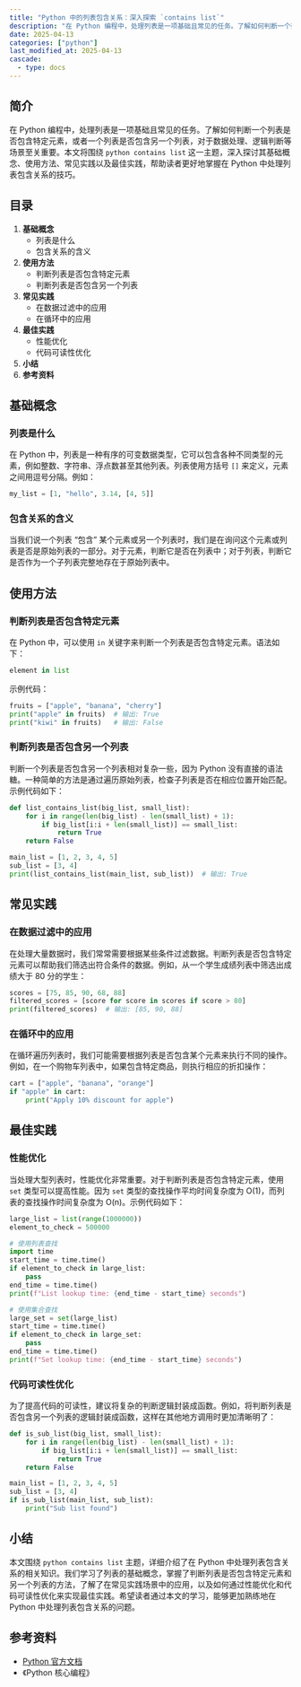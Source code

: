 ```yaml
---
title: "Python 中的列表包含关系：深入探索 `contains list`"
description: "在 Python 编程中，处理列表是一项基础且常见的任务。了解如何判断一个列表是否包含特定元素，或者一个列表是否包含另一个列表，对于数据处理、逻辑判断等场景至关重要。本文将围绕 `python contains list` 这一主题，深入探讨其基础概念、使用方法、常见实践以及最佳实践，帮助读者更好地掌握在 Python 中处理列表包含关系的技巧。"
date: 2025-04-13
categories: ["python"]
last_modified_at: 2025-04-13
cascade:
  - type: docs
---
```



## 简介
在 Python 编程中，处理列表是一项基础且常见的任务。了解如何判断一个列表是否包含特定元素，或者一个列表是否包含另一个列表，对于数据处理、逻辑判断等场景至关重要。本文将围绕 `python contains list` 这一主题，深入探讨其基础概念、使用方法、常见实践以及最佳实践，帮助读者更好地掌握在 Python 中处理列表包含关系的技巧。

<!-- more -->
## 目录
1. **基础概念**
    - 列表是什么
    - 包含关系的含义
2. **使用方法**
    - 判断列表是否包含特定元素
    - 判断列表是否包含另一个列表
3. **常见实践**
    - 在数据过滤中的应用
    - 在循环中的应用
4. **最佳实践**
    - 性能优化
    - 代码可读性优化
5. **小结**
6. **参考资料**

## 基础概念
### 列表是什么
在 Python 中，列表是一种有序的可变数据类型，它可以包含各种不同类型的元素，例如整数、字符串、浮点数甚至其他列表。列表使用方括号 `[]` 来定义，元素之间用逗号分隔。例如：
```python
my_list = [1, "hello", 3.14, [4, 5]]
```

### 包含关系的含义
当我们说一个列表 “包含” 某个元素或另一个列表时，我们是在询问这个元素或列表是否是原始列表的一部分。对于元素，判断它是否在列表中；对于列表，判断它是否作为一个子列表完整地存在于原始列表中。

## 使用方法
### 判断列表是否包含特定元素
在 Python 中，可以使用 `in` 关键字来判断一个列表是否包含特定元素。语法如下：
```python
element in list
```
示例代码：
```python
fruits = ["apple", "banana", "cherry"]
print("apple" in fruits)  # 输出: True
print("kiwi" in fruits)   # 输出: False
```

### 判断列表是否包含另一个列表
判断一个列表是否包含另一个列表相对复杂一些，因为 Python 没有直接的语法糖。一种简单的方法是通过遍历原始列表，检查子列表是否在相应位置开始匹配。示例代码如下：
```python
def list_contains_list(big_list, small_list):
    for i in range(len(big_list) - len(small_list) + 1):
        if big_list[i:i + len(small_list)] == small_list:
            return True
    return False

main_list = [1, 2, 3, 4, 5]
sub_list = [3, 4]
print(list_contains_list(main_list, sub_list))  # 输出: True
```

## 常见实践
### 在数据过滤中的应用
在处理大量数据时，我们常常需要根据某些条件过滤数据。判断列表是否包含特定元素可以帮助我们筛选出符合条件的数据。例如，从一个学生成绩列表中筛选出成绩大于 80 分的学生：
```python
scores = [75, 85, 90, 68, 88]
filtered_scores = [score for score in scores if score > 80]
print(filtered_scores)  # 输出: [85, 90, 88]
```

### 在循环中的应用
在循环遍历列表时，我们可能需要根据列表是否包含某个元素来执行不同的操作。例如，在一个购物车列表中，如果包含特定商品，则执行相应的折扣操作：
```python
cart = ["apple", "banana", "orange"]
if "apple" in cart:
    print("Apply 10% discount for apple")
```

## 最佳实践
### 性能优化
当处理大型列表时，性能优化非常重要。对于判断列表是否包含特定元素，使用 `set` 类型可以提高性能。因为 `set` 类型的查找操作平均时间复杂度为 O(1)，而列表的查找操作时间复杂度为 O(n)。示例代码如下：
```python
large_list = list(range(1000000))
element_to_check = 500000

# 使用列表查找
import time
start_time = time.time()
if element_to_check in large_list:
    pass
end_time = time.time()
print(f"List lookup time: {end_time - start_time} seconds")

# 使用集合查找
large_set = set(large_list)
start_time = time.time()
if element_to_check in large_set:
    pass
end_time = time.time()
print(f"Set lookup time: {end_time - start_time} seconds")
```

### 代码可读性优化
为了提高代码的可读性，建议将复杂的判断逻辑封装成函数。例如，将判断列表是否包含另一个列表的逻辑封装成函数，这样在其他地方调用时更加清晰明了：
```python
def is_sub_list(big_list, small_list):
    for i in range(len(big_list) - len(small_list) + 1):
        if big_list[i:i + len(small_list)] == small_list:
            return True
    return False

main_list = [1, 2, 3, 4, 5]
sub_list = [3, 4]
if is_sub_list(main_list, sub_list):
    print("Sub list found")
```

## 小结
本文围绕 `python contains list` 主题，详细介绍了在 Python 中处理列表包含关系的相关知识。我们学习了列表的基础概念，掌握了判断列表是否包含特定元素和另一个列表的方法，了解了在常见实践场景中的应用，以及如何通过性能优化和代码可读性优化来实现最佳实践。希望读者通过本文的学习，能够更加熟练地在 Python 中处理列表包含关系的问题。

## 参考资料
- [Python 官方文档](https://docs.python.org/3/)
- 《Python 核心编程》